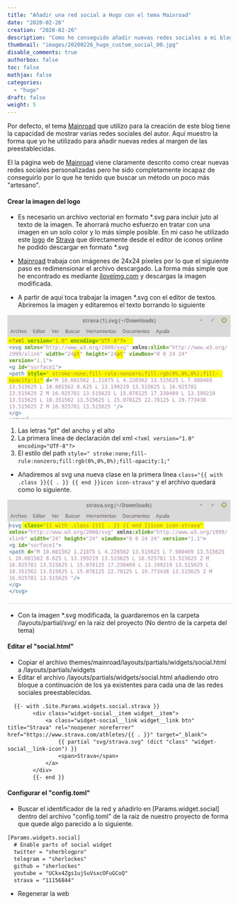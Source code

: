 ```yaml
---
title: "Añadir una red social a Hugo con el tema Mainroad"
date: "2020-02-26"
creation: "2020-02-26"
description: "Como he conseguido añadir nuevas redes sociales a mi blog creado con Hugo y el tema Mainroad."
thumbnail: "images/20200226_hugo_custom_social_00.jpg"
disable_comments: true
authorbox: false
toc: false
mathjax: false
categories:
  - "hugo"
draft: false
weight: 5
---
```

Por defecto, el tema [Mainroad] que utilizo para la creación de este blog tiene la capacidad de mostrar varias redes sociales del autor. Aquí muestro la forma que yo he utilizado para añadir nuevas redes al margen de las preestablecidas.
<!--more-->
El la página web de [Mainroad] viene claramente descrito como crear nuevas redes sociales personalizadas pero he sido completamente incapaz de conseguirlo por lo que he tenido que buscar un método un poco más "artesano".

#### Crear la imagen del logo
- Es necesario un archivo vectorial en formato *.svg para incluir juto al texto de la imagen. Te ahorrará mucho esfuerzo en tratar con una imagen en un solo color y lo más simple posible. En mi caso he utilizado este [logo] de [Strava] que directamente desde el editor de iconos online he podido descargar en formato *.svg

- [Mainroad] trabaja con imágenes de 24x24 píxeles por lo que el siguiente paso es redimensionar el archivo descargado. La forma más simple que he encontrado es mediante [iloveimg.com] y descargas la imagen modificada.

- A partir de aquí toca trabajar la imagen *.svg con el editor de textos. Abriremos la imagen y editaremos el texto borrando lo siguiente

![imagen_01]

1. Las letras "pt" del ancho y el alto 
2. La primera línea de declaración del xml `<?xml version="1.0" encoding="UTF-8"?>`
3. El estilo del path `style=" stroke:none;fill-rule:nonzero;fill:rgb(0%,0%,0%);fill-opacity:1;"`
	
- Añadiremos al svg una nueva clase en la primera línea `class="{{ with .class }}{{ . }} {{ end }}icon icon-strava"` y el archivo quedará como lo siguiente.

![imagen_02]

- Con la imagen *.svg modificada, la guardaremos en la carpeta /layouts/partial/svg/ en la raiz del proyecto (No dentro de la carpeta del tema)

#### Editar el "social.html"
- Copiar el archivo themes/mainroad/layouts/partials/widgets/social.html a /layouts/partials/widgets
- Editar el archivo /layouts/partials/widgets/social.html añadiendo otro bloque a continuación de los ya existentes para cada una de las redes sociales preestablecidas.

``` 
  {{- with .Site.Params.widgets.social.strava }}
		<div class="widget-social__item widget__item">
			<a class="widget-social__link widget__link btn" title="Strava" rel="noopener noreferrer" href="https://www.strava.com/athletes/{{ . }}" target="_blank">
				{{ partial "svg/strava.svg" (dict "class" "widget-social__link-icon") }}
				<span>Strava</span>
			</a>
		</div>
		{{- end }}
```

#### Configurar el "config.toml"
- Buscar el identificador de la red y añadirlo en [Params.widget.social] dentro del archivo "config.toml" de la raiz de nuestro proyecto de forma que quede algo parecido a lo siguiente.

```
[Params.widgets.social]
  # Enable parts of social widget
  twitter = "sherblogpro"
  telegram = "sherlockes"
  github = "sherlockes"
  youtube = "UCkx4Zgs1ujSuVsxcOFuGCoQ"
  strava = "11156844"
```

- Regenerar la web

[iloveimg.com]: https://www.iloveimg.com/resize-image
[logo]: https://www.iconfinder.com/editor/?id=4375352&hash=64879c7dfb1acae84ea80b286d2e9b0090c1c8a768376aca0b216d1e
[Mainroad]: https://themes.gohugo.io/mainroad/
[Strava]: https://www.strava.com/

[imagen_01]: /images/20200226_hugo_custom_social_01.jpg
[imagen_02]: /images/20200226_hugo_custom_social_02.jpg
